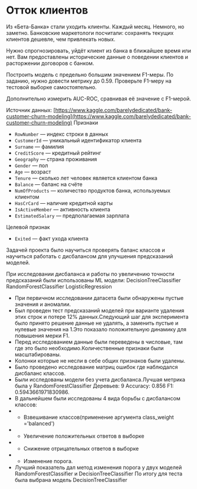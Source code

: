 # Отток клиентов

Из «Бета-Банка» стали уходить клиенты. Каждый месяц. Немного, но заметно. Банковские маркетологи посчитали: сохранять текущих клиентов дешевле, чем привлекать новых.

Нужно спрогнозировать, уйдёт клиент из банка в ближайшее время или нет. Вам предоставлены исторические данные о поведении клиентов и расторжении договоров с банком.

Построить модель с предельно большим значением F1-меры. По заданию, нужно довести метрику до 0.59. Проверьте F1-меру на тестовой выборке самостоятельно.

Дополнительно измерить AUC-ROC, сравнивая её значение с F1-мерой.

Источник данных: [https://www.kaggle.com/barelydedicated/bank-customer-churn-modeling](https://www.kaggle.com/barelydedicated/bank-customer-churn-modeling)
Признаки

- `RowNumber` — индекс строки в данных
- `CustomerId` — уникальный идентификатор клиента
- `Surname` — фамилия
- `CreditScore` — кредитный рейтинг
- `Geography` — страна проживания
- `Gender` — пол
- `Age` — возраст
- `Tenure` — сколько лет человек является клиентом банка
- `Balance` — баланс на счёте
- `NumOfProducts` — количество продуктов банка, используемых клиентом
- `HasCrCard` — наличие кредитной карты
- `IsActiveMember` — активность клиента
- `EstimatedSalary` — предполагаемая зарплата

Целевой признак

- `Exited` — факт ухода клиента

Задачей проекта было научиться проверять баланс классов и научиться работать с дисбалансом для улучшения предсказаний моделей.

При исследовании дисбаланса и работы по увеличению точности предсказаний были использованы ML модели:
DecisionTreeClassifier
RandomForestClassifier
LogisticRegression

- При первичном исследовании датасета были обнаружены пустые значения и аномалии.
- Был проведен тест предсказаний моделей при варианте удаления этих строк и потере 12% данных.Следующий шаг для эксперимента было принято решение данные не удалять, а заменить пустые и нулевые значения на 1.Это показало положительную динамику для повышения мерки F1.
- Перед исследованием данные были переведены в числовые, там где это было необходимо.Количественные признаки были масштабированы.
- Колонки которые не несли в себе общих признаков были удалены.
- Было проведено исследование матриц ошибок где наблюдался дисбаланс классов.
- Были исследованы модели без учета дисбаланса.Лучшая метрика была у RandomForestClassifier Деревьев: 9 Accuracy: 0.856 F1: 0.5943661971830986.
- В дальнейшем были исследованы 4 вида борьбы с дисбалансом классов:
- - Взвешивание классов(применение аргумента class_weight ='balanced')
- - Увеличение положительных ответов в выборке
- - Снижение отрицательных ответов в выборке
- - Изменение порога.
- Лучший показатель дал метод изменения порога у двух моделей RandomForestClassifier и DecisionTreeClassifier
По итогу для теста была выбрана модель DecisionTreeClassifier